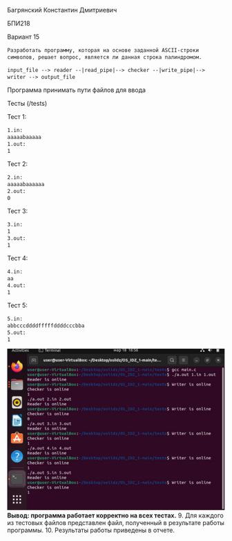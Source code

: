 Багрянский Константин Дмитриевич

БПИ218 

Вариант 15

```
Разработать программу, которая на основе заданной ASCII-строки
символов, решает вопрос, является ли данная строка палиндромом.
```
```
input_file --> reader --|read_pipe|--> checker --|write_pipe|--> writer --> output_file
```

Программа принимать пути файлов для ввода

Тесты (/tests)

Тест 1:
```
1.in:
aaaaabaaaaa
1.out:
1
```
Тест 2:
```
2.in:
aaaaabaaaaaa
2.out:
0
```
Тест 3:
```
3.in:
1
3.out:
1
```
Тест 4:
```
4.in:
aa
4.out:
1
```
Тест 5:
```
5.in:
abbcccddddfffffddddcccbba
5.out:
1
```
![alt text](pics/tests_4.jpg)
**Вывод: программа работает корректно на всех тестах.**
9. Для каждого из тестовых файлов представлен файл, полученный
   в результате работы программы.
10. Результаты работы приведены в отчете.

